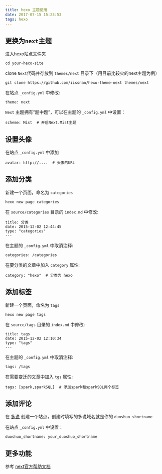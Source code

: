 ```yaml
---
title: hexo 主题使用
date: 2017-07-15 15:23:53
tags: hexo
---
```



## 更换为`next`主题

进入hexo站点文件夹

```
cd your-hexo-site

```

clone `Next`代码并存放到 `themes/next` 目录下（用目前比较火的next主题为例）

```
git clone https://github.com/iissnan/hexo-theme-next themes/next

```

在站点 `_config.yml` 中修改:

```
theme: next

```

`Next` 主题拥有”题中题”，可以在主题的 `_config.yml` 中设置：

```
scheme: Mist  # 开启Next.Mist主题

```

## <a name="t2" target="_blank"></a>设置头像

在站点 `_config.yml` 中添加

```
avatar: http://....  # 头像的URL

```

## <a name="t3" target="_blank"></a>添加分类

新建一个页面，命名为 `categories`

```
hexo new page categories

```

在 `source/categories` 目录的 `index.md` 中修改:

```
title: 分类
date: 2015-12-02 12:44:45
type: "categories"
---

```

在主题的 `_config.yml` 中取消注释:

```
categories: /categories

```

在要分类的文章中加入 `category` 属性:

```
category: "hexo"  # 分类为 hexo

```

## <a name="t4" target="_blank"></a>添加标签

新建一个页面，命名为 `tags`

```
hexo new page tags

```

在 `source/tags` 目录的 `index.md` 中修改:

```
title: tags
date: 2015-12-02 12:10:34
type: "tags"
---

```

在主题的 `_config.yml` 中取消注释:

```
tags: /tags

```

在需要变迁的文章中加入 `tgs` 属性:

```
tags: [spark,sparkSQL]  # 添加spark和sparkSQL两个标签

```

## <a name="t5" target="_blank"></a>添加评论

在 [多说](http://duoshuo.com) 创建一个站点，创建时填写的多说域名就是你的 `duoshuo_shortname`

在站点 `_config.yml` 中设置：

```
duoshuo_shortname: your_duoshuo_shortname

```

## <a name="t6" target="_blank"></a>更多功能

参考 [next官方帮助文档](http://theme-next.iissnan.com)


